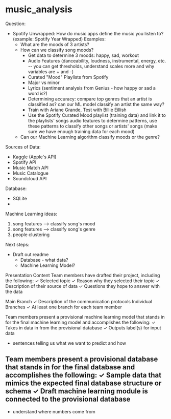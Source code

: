 # music_analysis

Question: 
- Spotify Unwrapped: How do music apps define the music you listen to? (example: Spotify Year Wrapped)
  Examples:
    - What are the moods of 3 artists?
    - How can we classify song moods?
      - Get data to determine 3 moods: happy, sad, workout
      - Audio Features (danceability, loudness, instrumental, energy, etc. -- you can get thresholds, understand scales more and why variables are + and -)
      - Curated "Mood" Playlists from Spotify
      - Major vs minor
      - Lyrics (sentiment analysis from Genius - how happy or sad a word is?) 
      - Determining accuracy: compare top genres that an artist is classified as? can our ML model classify an artist the same way?
      - Train with Ariane Grande, Test with Billie Eillish
      - Use the Spotify Curated Mood playlist (training data) and link it to the playlists' songs audio features to determine patterns, use these patterns to classify other songs or artists' songs (make sure we have enough training data for each mood)
    - Can our Machine Learning algorithm classify moods or the genre?
    
Sources of Data:
- Kaggle (Apple's API)
- Spotify API
- Music Match API
- Music Catalogue
- Soundcloud API

Database:
- SQLite
- 
Machine Learning ideas:
1. song features --> classify song's mood
2. song features --> classify song's genre
3. people clustering 

Next steps: 
- Draft out readme
  - Database - what data? 
  - Machine Learning Model?


Presentation
Content
Team members have drafted their project, including the following:
✓ Selected topic
✓ Reason why they selected their topic 
✓ Description of their source of data
✓ Questions they hope to answer with the data

Main Branch
✓ Description of the communication protocols
Individual Branches
✓ At least one branch for each team member


Team members present a provisional machine learning model that stands in for the final machine learning model and accomplishes the following:
✓ Takes in data in from the provisional database
✓ Outputs label(s) for input data
- sentences telling us what we want to predict and how


Team members present a provisional database that stands in for the final database and accomplishes the following:
✓ Sample data that mimics the expected final database structure or schema
✓ Draft machine learning module is connected to the provisional database
- 

- understand where numbers come from




